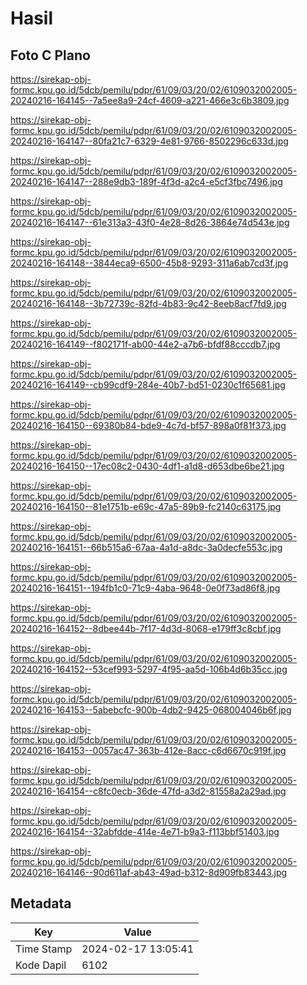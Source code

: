 # Hasil

## Foto C Plano

https://sirekap-obj-formc.kpu.go.id/5dcb/pemilu/pdpr/61/09/03/20/02/6109032002005-20240216-164145--7a5ee8a9-24cf-4609-a221-466e3c6b3809.jpg

https://sirekap-obj-formc.kpu.go.id/5dcb/pemilu/pdpr/61/09/03/20/02/6109032002005-20240216-164147--80fa21c7-6329-4e81-9766-8502296c633d.jpg

https://sirekap-obj-formc.kpu.go.id/5dcb/pemilu/pdpr/61/09/03/20/02/6109032002005-20240216-164147--288e9db3-189f-4f3d-a2c4-e5cf3fbc7496.jpg

https://sirekap-obj-formc.kpu.go.id/5dcb/pemilu/pdpr/61/09/03/20/02/6109032002005-20240216-164147--61e313a3-43f0-4e28-8d26-3864e74d543e.jpg

https://sirekap-obj-formc.kpu.go.id/5dcb/pemilu/pdpr/61/09/03/20/02/6109032002005-20240216-164148--3844eca9-6500-45b8-9293-311a6ab7cd3f.jpg

https://sirekap-obj-formc.kpu.go.id/5dcb/pemilu/pdpr/61/09/03/20/02/6109032002005-20240216-164148--3b72739c-82fd-4b83-9c42-8eeb8acf7fd9.jpg

https://sirekap-obj-formc.kpu.go.id/5dcb/pemilu/pdpr/61/09/03/20/02/6109032002005-20240216-164149--f802171f-ab00-44e2-a7b6-bfdf88cccdb7.jpg

https://sirekap-obj-formc.kpu.go.id/5dcb/pemilu/pdpr/61/09/03/20/02/6109032002005-20240216-164149--cb99cdf9-284e-40b7-bd51-0230c1f65681.jpg

https://sirekap-obj-formc.kpu.go.id/5dcb/pemilu/pdpr/61/09/03/20/02/6109032002005-20240216-164150--69380b84-bde9-4c7d-bf57-898a0f81f373.jpg

https://sirekap-obj-formc.kpu.go.id/5dcb/pemilu/pdpr/61/09/03/20/02/6109032002005-20240216-164150--17ec08c2-0430-4df1-a1d8-d653dbe6be21.jpg

https://sirekap-obj-formc.kpu.go.id/5dcb/pemilu/pdpr/61/09/03/20/02/6109032002005-20240216-164150--81e1751b-e69c-47a5-89b9-fc2140c63175.jpg

https://sirekap-obj-formc.kpu.go.id/5dcb/pemilu/pdpr/61/09/03/20/02/6109032002005-20240216-164151--66b515a6-67aa-4a1d-a8dc-3a0decfe553c.jpg

https://sirekap-obj-formc.kpu.go.id/5dcb/pemilu/pdpr/61/09/03/20/02/6109032002005-20240216-164151--194fb1c0-71c9-4aba-9648-0e0f73ad86f8.jpg

https://sirekap-obj-formc.kpu.go.id/5dcb/pemilu/pdpr/61/09/03/20/02/6109032002005-20240216-164152--8dbee44b-7f17-4d3d-8068-e179ff3c8cbf.jpg

https://sirekap-obj-formc.kpu.go.id/5dcb/pemilu/pdpr/61/09/03/20/02/6109032002005-20240216-164152--53cef993-5297-4f95-aa5d-106b4d6b35cc.jpg

https://sirekap-obj-formc.kpu.go.id/5dcb/pemilu/pdpr/61/09/03/20/02/6109032002005-20240216-164153--5abebcfc-900b-4db2-9425-068004046b6f.jpg

https://sirekap-obj-formc.kpu.go.id/5dcb/pemilu/pdpr/61/09/03/20/02/6109032002005-20240216-164153--0057ac47-363b-412e-8acc-c6d6670c919f.jpg

https://sirekap-obj-formc.kpu.go.id/5dcb/pemilu/pdpr/61/09/03/20/02/6109032002005-20240216-164154--c8fc0ecb-36de-47fd-a3d2-81558a2a29ad.jpg

https://sirekap-obj-formc.kpu.go.id/5dcb/pemilu/pdpr/61/09/03/20/02/6109032002005-20240216-164154--32abfdde-414e-4e71-b9a3-f113bbf51403.jpg

https://sirekap-obj-formc.kpu.go.id/5dcb/pemilu/pdpr/61/09/03/20/02/6109032002005-20240216-164146--90d611af-ab43-49ad-b312-8d909fb83443.jpg


## Metadata

| Key        | Value               |
| ---------- | ------------------- |
| Time Stamp | 2024-02-17 13:05:41 |
| Kode Dapil | 6102                |




